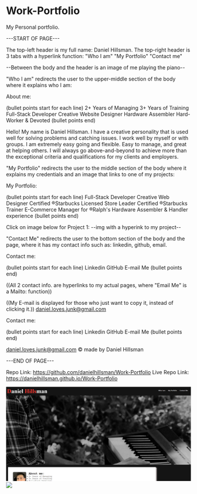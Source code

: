 # Work-Portfolio

My Personal portfolio.

---START OF PAGE---

The top-left header is my full name: Daniel Hillsman.
The top-right header is 3 tabs with a hyperlink function:
    "Who I am"
    "My Portfolio"
    "Contact me"

--Between the body and the header is an image of me playing the piano--

"Who I am" redirects the user to the upper-middle section of the body where it explains who I am:

About me:

(bullet points start for each line)
2+ Years of Managing
3+ Years of Training
Full-Stack Developer
Creative Website Designer
Hardware Assembler
Hard-Worker & Devoted
(bullet points end)

Hello! My name is Daniel Hillsman. I have a creative personality that is used well for solving problems and catching issues. I work well by myself or with groups. I am extremely easy going and flexible. Easy to manage, and great at helping others. I will always go above-and-beyond to achieve more than the exceptional criteria and qualifications for my clients and employers.

"My Portfolio" redirects the user to the middle section of the body where it explains my credentials and an image that links to one of my projects:

My Portfolio:
 
(bullet points start for each line)
Full-Stack Developer
Creative Web Designer
Certified ®Starbucks Licensed Store Leader
Certified ®Starbucks Trainer
E-Commerce Manager for ®Ralph's
Hardware Assembler & Handler experience
(bullet points end)

Click on image below for Project 1:
--img with a hyperink to my project--

"Contact Me" redirects the user to the bottom section of the body and the page, where it has my contact info such as: linkedin, github, email.

Contact me:
 
(bullet points start for each line)
Linkedin
GitHub
E-mail Me
(bullet points end)

((All 2 contact info. are hyperlinks to my actual pages, where "Email Me" is a Mailto: function))

((My E-mail is displayed for those who just want to copy it, instead of clicking it.))
daniel.loves.junk@gmail.com


Contact me:
 
(bullet points start for each line)
Linkedin
GitHub
E-mail Me
(bullet points end)

daniel.loves.junk@gmail.com
© made by Daniel Hillsman

---END OF PAGE---

Repo Link:
https://github.com/danielhillsman/Work-Portfolio
Live Repo Link:
https://danielhillsman.github.io/Work-Portfolio

 <img src="https://github.com/danielhillsman/Work-Portfolio/blob/main/assets/images/Capture.PNG">
 <img src="./assets/images/capture1">
